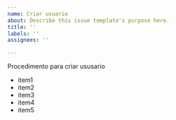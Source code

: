 ```yaml
---
name: Criar usuario
about: Describe this issue template's purpose here.
title: ''
labels: ''
assignees: ''

---
```


Procedimento para criar ususario

 * item1
 * item2
 * item3
 * item4
 * item5
